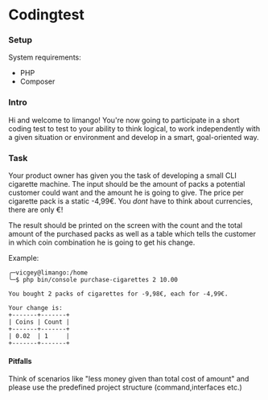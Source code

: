Codingtest
=========

### Setup

System requirements:

- PHP
- Composer

### Intro

Hi and welcome to limango! You're now going to participate in a short coding test to test to your ability to think
logical, to work independently with a given situation or environment and develop in a smart, goal-oriented way.

### Task

Your product owner has given you the task of developing a small CLI cigarette machine. The input should be the amount of
packs a potential customer could want and the amount he is going to give. The price per cigarette pack is a static
-4,99€. You *dont* have to think about currencies, there are only €!

The result should be printed on the screen with the count and the total amount of the purchased packs as well as a table
which tells the customer in which coin combination he is going to get his change.

Example:

```
╭─vicgey@limango:/home
╰─$ php bin/console purchase-cigarettes 2 10.00

You bought 2 packs of cigarettes for -9,98€, each for -4,99€.

Your change is:
+-------+-------+
| Coins | Count |
+-------+-------+
| 0.02  | 1     |
+-------+-------+
```

#### Pitfalls

Think of scenarios like "less money given than total cost of amount" and please use the predefined project structure
(command,interfaces etc.)
